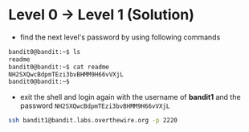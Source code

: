 # Level 0 -> Level 1 (Solution)

- find the next level's password by using following commands

```bash
bandit0@bandit:~$ ls
readme
bandit0@bandit:~$ cat readme
NH2SXQwcBdpmTEzi3bvBHMM9H66vVXjL
bandit0@bandit:~$
```

- exit the shell and login again with the username of **bandit1** and the password `NH2SXQwcBdpmTEzi3bvBHMM9H66vVXjL`

```bash
ssh bandit1@bandit.labs.overthewire.org -p 2220
```
